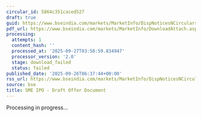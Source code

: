 ```yaml
---
circular_id: 5864c351caced527
draft: true
guid: https://www.bseindia.com/markets/MarketInfo/DispNoticesNCirculars.aspx?Noticeid={B372D8E3-AE98-4BED-9E04-F55D3B73B52A}&noticeno=20250926-2&dt=09/26/2025&icount=2&totcount=76&flag=0
pdf_url: https://www.bseindia.com/markets/MarketInfo/DownloadAttach.aspx?id=20250926-2&attachedId=
processing:
  attempts: 1
  content_hash: ''
  processed_at: '2025-09-27T03:58:59.834947'
  processor_version: '2.0'
  stage: download_failed
  status: failed
published_date: '2025-09-26T06:37:44+00:00'
rss_url: https://www.bseindia.com/markets/MarketInfo/DispNoticesNCirculars.aspx?Noticeid={B372D8E3-AE98-4BED-9E04-F55D3B73B52A}&noticeno=20250926-2&dt=09/26/2025&icount=2&totcount=76&flag=0
source: bse
title: SME IPO - Draft Offer Document
---
```


Processing in progress...